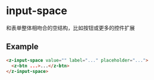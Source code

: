# input-space

和表单整体相吻合的空结构，比如按钮或更多的控件扩展

## Example

```html
<z-input-space value="" label="..." placeholder="...">
  <z-btn ...>...</z-btn>
</z-input-space>
```

